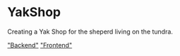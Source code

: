 # YakShop
Creating a Yak Shop for the sheperd living on the tundra.

["Backend"](https://github.com/Ramon96/YakShop/tree/main/Yakshop2/Yakshop2)
["Frontend"](https://github.com/Ramon96/YakShop/tree/main/YakshopFE/yakshop-spa/src)
